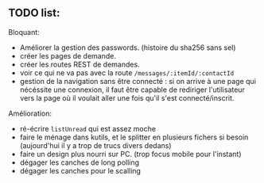TODO list:
----------


Bloquant:
- Améliorer la gestion des passwords. (histoire du sha256 sans sel)
- créer les pages de demande.
- créer les routes REST de demandes.
- voir ce qui ne va pas avec la route `/messages/:itemId/:contactId`
- gestion de la navigation sans être connecté : si on arrive à une page qui nécéssite une connexion, il faut être capable de rediriger l'utilisateur vers la page où il voulait aller une fois qu'il s'est connecté/inscrit.

Amélioration:
- ré-écrire `listUnread` qui est assez moche
- faire le ménage dans kutils, et le splitter en plusieurs fichers si besoin (aujourd'hui il y a trop de trucs divers dedans)
- faire un design plus nourri sur PC. (trop focus mobile pour l'instant)
- dégager les canches de long polling
- dégager les canches pour le scalling